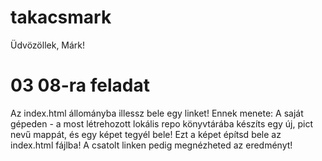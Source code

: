 # takacsmark
Üdvözöllek, Márk!

# 03 08-ra feladat

Az index.html állományba illessz bele egy linket! Ennek menete: A saját gépeden - a most létrehozott lokális repo könyvtárába készíts egy új, pict nevű mappát, és egy képet tegyél bele! Ezt a képet építsd bele az index.html fájlba! A csatolt linken pedig megnézheted az eredményt!
